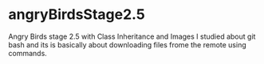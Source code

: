 # angryBirdsStage2.5
Angry Birds stage 2.5 with Class Inheritance and Images
I studied about git bash and its is basically about downloading files frome the remote using commands.